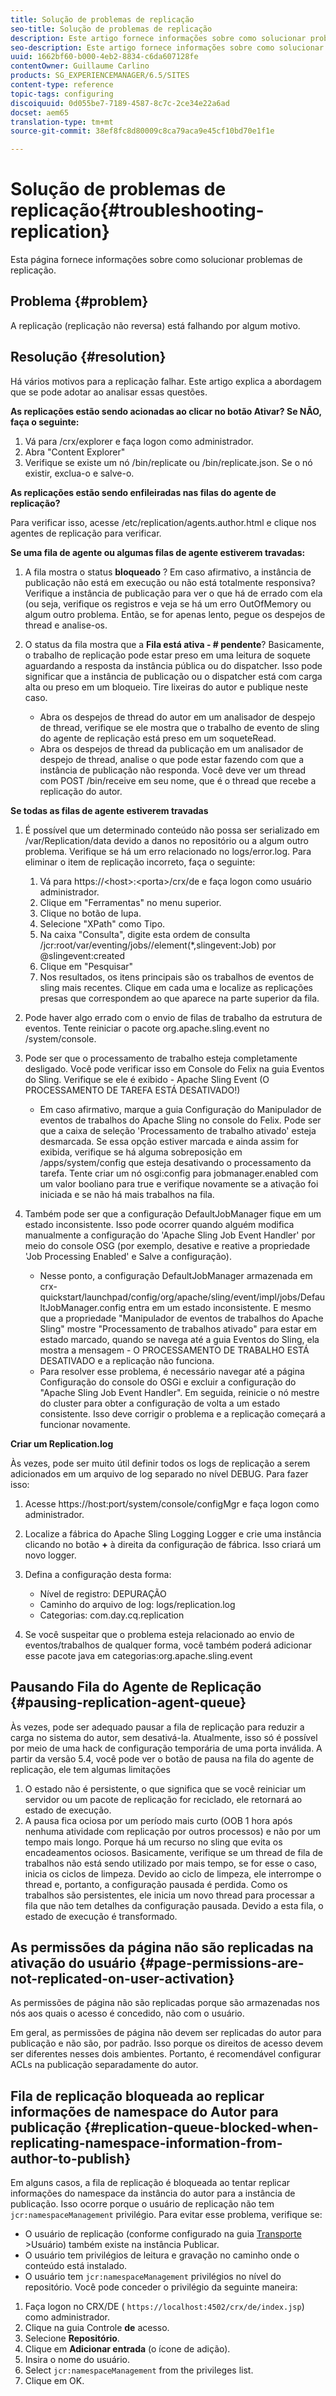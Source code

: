 ```yaml
---
title: Solução de problemas de replicação
seo-title: Solução de problemas de replicação
description: Este artigo fornece informações sobre como solucionar problemas de replicação.
seo-description: Este artigo fornece informações sobre como solucionar problemas de replicação.
uuid: 1662bf60-b000-4eb2-8834-c6da607128fe
contentOwner: Guillaume Carlino
products: SG_EXPERIENCEMANAGER/6.5/SITES
content-type: reference
topic-tags: configuring
discoiquuid: 0d055be7-7189-4587-8c7c-2ce34e22a6ad
docset: aem65
translation-type: tm+mt
source-git-commit: 38ef8fc8d80009c8ca79aca9e45cf10bd70e1f1e

---
```



# Solução de problemas de replicação{#troubleshooting-replication}

Esta página fornece informações sobre como solucionar problemas de replicação.

## Problema {#problem}

A replicação (replicação não reversa) está falhando por algum motivo.

## Resolução {#resolution}

Há vários motivos para a replicação falhar. Este artigo explica a abordagem que se pode adotar ao analisar essas questões.

**As replicações estão sendo acionadas ao clicar no botão Ativar? Se NÃO, faça o seguinte:**

1. Vá para /crx/explorer e faça logon como administrador.
1. Abra &quot;Content Explorer&quot;
1. Verifique se existe um nó /bin/replicate ou /bin/replicate.json. Se o nó existir, exclua-o e salve-o.

**As replicações estão sendo enfileiradas nas filas do agente de replicação?**

Para verificar isso, acesse /etc/replication/agents.author.html e clique nos agentes de replicação para verificar.

**Se uma fila de agente ou algumas filas de agente estiverem travadas:**

1. A fila mostra o status **bloqueado** ? Em caso afirmativo, a instância de publicação não está em execução ou não está totalmente responsiva? Verifique a instância de publicação para ver o que há de errado com ela (ou seja, verifique os registros e veja se há um erro OutOfMemory ou algum outro problema. Então, se for apenas lento, pegue os despejos de thread e analise-os.
1. O status da fila mostra que a **Fila está ativa - # pendente**? Basicamente, o trabalho de replicação pode estar preso em uma leitura de soquete aguardando a resposta da instância pública ou do dispatcher. Isso pode significar que a instância de publicação ou o dispatcher está com carga alta ou preso em um bloqueio. Tire lixeiras do autor e publique neste caso.

   * Abra os despejos de thread do autor em um analisador de despejo de thread, verifique se ele mostra que o trabalho de evento de sling do agente de replicação está preso em um soqueteRead.
   * Abra os despejos de thread da publicação em um analisador de despejo de thread, analise o que pode estar fazendo com que a instância de publicação não responda. Você deve ver um thread com POST /bin/receive em seu nome, que é o thread que recebe a replicação do autor.

**Se todas as filas de agente estiverem travadas**

1. É possível que um determinado conteúdo não possa ser serializado em /var/Replication/data devido a danos no repositório ou a algum outro problema. Verifique se há um erro relacionado no logs/error.log. Para eliminar o item de replicação incorreto, faça o seguinte:

   1. Vá para https://&lt;host>:&lt;porta>/crx/de e faça logon como usuário administrador.
   1. Clique em &quot;Ferramentas&quot; no menu superior.
   1. Clique no botão de lupa.
   1. Selecione &quot;XPath&quot; como Tipo.
   1. Na caixa &quot;Consulta&quot;, digite esta ordem de consulta /jcr:root/var/eventing/jobs//element(*,slingevent:Job) por @slingevent:created
   1. Clique em &quot;Pesquisar&quot;
   1. Nos resultados, os itens principais são os trabalhos de eventos de sling mais recentes. Clique em cada uma e localize as replicações presas que correspondem ao que aparece na parte superior da fila.

1. Pode haver algo errado com o envio de filas de trabalho da estrutura de eventos. Tente reiniciar o pacote org.apache.sling.event no /system/console.
1. Pode ser que o processamento de trabalho esteja completamente desligado. Você pode verificar isso em Console do Felix na guia Eventos do Sling. Verifique se ele é exibido - Apache Sling Event (O PROCESSAMENTO DE TAREFA ESTÁ DESATIVADO!)

   * Em caso afirmativo, marque a guia Configuração do Manipulador de eventos de trabalhos do Apache Sling no console do Felix. Pode ser que a caixa de seleção &#39;Processamento de trabalho ativado&#39; esteja desmarcada. Se essa opção estiver marcada e ainda assim for exibida, verifique se há alguma sobreposição em /apps/system/config que esteja desativando o processamento da tarefa. Tente criar um nó osgi:config para jobmanager.enabled com um valor booliano para true e verifique novamente se a ativação foi iniciada e se não há mais trabalhos na fila.

1. Também pode ser que a configuração DefaultJobManager fique em um estado inconsistente. Isso pode ocorrer quando alguém modifica manualmente a configuração do &#39;Apache Sling Job Event Handler&#39; por meio do console OSG (por exemplo, desative e reative a propriedade &#39;Job Processing Enabled&#39; e Salve a configuração).

   * Nesse ponto, a configuração DefaultJobManager armazenada em crx-quickstart/launchpad/config/org/apache/sling/event/impl/jobs/DefaultJobManager.config entra em um estado inconsistente. E mesmo que a propriedade &quot;Manipulador de eventos de trabalhos do Apache Sling&quot; mostre &quot;Processamento de trabalhos ativado&quot; para estar em estado marcado, quando se navega até a guia Eventos do Sling, ela mostra a mensagem - O PROCESSAMENTO DE TRABALHO ESTÁ DESATIVADO e a replicação não funciona.
   * Para resolver esse problema, é necessário navegar até a página Configuração do console do OSGi e excluir a configuração do &quot;Apache Sling Job Event Handler&quot;. Em seguida, reinicie o nó mestre do cluster para obter a configuração de volta a um estado consistente. Isso deve corrigir o problema e a replicação começará a funcionar novamente.

**Criar um Replication.log**

Às vezes, pode ser muito útil definir todos os logs de replicação a serem adicionados em um arquivo de log separado no nível DEBUG. Para fazer isso:

1. Acesse https://host:port/system/console/configMgr e faça logon como administrador.
1. Localize a fábrica do Apache Sling Logging Logger e crie uma instância clicando no botão **+** à direita da configuração de fábrica. Isso criará um novo logger.
1. Defina a configuração desta forma:

   * Nível de registro: DEPURAÇÃO
   * Caminho do arquivo de log: logs/replication.log
   * Categorias: com.day.cq.replication

1. Se você suspeitar que o problema esteja relacionado ao envio de eventos/trabalhos de qualquer forma, você também poderá adicionar esse pacote java em categorias:org.apache.sling.event

## Pausando Fila do Agente de Replicação {#pausing-replication-agent-queue}

Às vezes, pode ser adequado pausar a fila de replicação para reduzir a carga no sistema do autor, sem desativá-la. Atualmente, isso só é possível por meio de uma hack de configuração temporária de uma porta inválida. A partir da versão 5.4, você pode ver o botão de pausa na fila do agente de replicação, ele tem algumas limitações

1. O estado não é persistente, o que significa que se você reiniciar um servidor ou um pacote de replicação for reciclado, ele retornará ao estado de execução.
1. A pausa fica ociosa por um período mais curto (OOB 1 hora após nenhuma atividade com replicação por outros processos) e não por um tempo mais longo. Porque há um recurso no sling que evita os encadeamentos ociosos. Basicamente, verifique se um thread de fila de trabalhos não está sendo utilizado por mais tempo, se for esse o caso, inicia os ciclos de limpeza. Devido ao ciclo de limpeza, ele interrompe o thread e, portanto, a configuração pausada é perdida. Como os trabalhos são persistentes, ele inicia um novo thread para processar a fila que não tem detalhes da configuração pausada. Devido a esta fila, o estado de execução é transformado.

## As permissões da página não são replicadas na ativação do usuário {#page-permissions-are-not-replicated-on-user-activation}

As permissões de página não são replicadas porque são armazenadas nos nós aos quais o acesso é concedido, não com o usuário.

Em geral, as permissões de página não devem ser replicadas do autor para publicação e não são, por padrão. Isso porque os direitos de acesso devem ser diferentes nesses dois ambientes. Portanto, é recomendável configurar ACLs na publicação separadamente do autor.

## Fila de replicação bloqueada ao replicar informações de namespace do Autor para publicação {#replication-queue-blocked-when-replicating-namespace-information-from-author-to-publish}

Em alguns casos, a fila de replicação é bloqueada ao tentar replicar informações do namespace da instância do autor para a instância de publicação. Isso ocorre porque o usuário de replicação não tem `jcr:namespaceManagement` privilégio. Para evitar esse problema, verifique se:

* O usuário de replicação (conforme configurado na guia [Transporte](/help/sites-deploying/replication.md#replication-agents-configuration-parameters) >Usuário) também existe na instância Publicar.
* O usuário tem privilégios de leitura e gravação no caminho onde o conteúdo está instalado.
* O usuário tem `jcr:namespaceManagement` privilégios no nível do repositório. Você pode conceder o privilégio da seguinte maneira:

1. Faça logon no CRX/DE ( `https://localhost:4502/crx/de/index.jsp`) como administrador.
1. Clique na guia Controle **de** acesso.
1. Selecione **Repositório**.
1. Clique em **Adicionar entrada** (o ícone de adição).
1. Insira o nome do usuário.
1. Select `jcr:namespaceManagement` from the privileges list.
1. Clique em OK.

